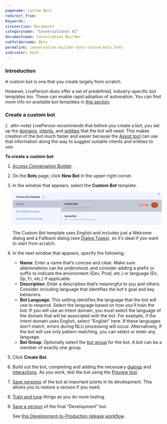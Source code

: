 ```yaml
---
pagename: Custom Bots
redirect_from:
Keywords:
sitesection: Documents
categoryname: "Conversational AI"
documentname: Conversation Builder
subfoldername: Bots
permalink: conversation-builder-bots-custom-bots.html
indicator: both
---
```


### Introduction
A custom bot is one that you create largely from scratch.

However, LivePerson does offer a set of predefined, industry-specific bot templates too. These can enable rapid adoption of automation. You can find more info on available bot templates in [this section](conversation-builder-bot-templates-overview.html).

### Create a custom bot

{: .attn-note}
LivePerson recommends that before you create a bot, you set up the [domains](intent-manager-key-terms-concepts.html#domains), [intents](intent-manager-key-terms-concepts.html#intents), and [entities](intent-manager-key-terms-concepts.html#entities) that the bot will need. This makes creation of the bot much faster and easier because the [Assist tool](conversation-builder-assist.html) can use that information along the way to suggest suitable intents and entities to use.

**To create a custom bot**
1. [Access Conversation Builder](conversation-builder-overview.html#access-conversation-builder).
2. On the **Bots** page, click **New Bot** in the upper-right corner.
3. In the window that appears, select the **Custom Bot** template.

    <img class="fancyimage" style="width:800px" src="img/ConvoBuilder/bot_custom_add.png" alt="The right-facing arrow to click to create a custom bot">

    The Custom Bot template uses English and includes just a Welcome dialog and a Fallback dialog (see [Dialog Types](conversation-builder-dialogs-dialog-basics.html#dialog-types)), so it’s ideal if you want to start from scratch.

4. In the next window that appears, specify the following:

    * **Name**: Enter a name that’s concise and clear. Make sure abbreviations can be understood, and consider adding a prefix or suffix to indicate the environment (Dev, Prod, etc.) or language (En, Sp, Fr, etc.) if applicable.
    * **Description**: Enter a description that’s meaningful to you and others. Consider including language that identifies the bot's goal and key behaviors.
    * **Bot Language**: This setting identifies the language that the bot will use to respond. Select the language based on how you'll train the bot: If you will use an intent domain, you must select the language of the domain that will be associated with the bot. For example, if the intent domain uses English, select "English" here. If these languages don't match, errors during NLU processing will occur. Alternatively, if the bot will use only pattern matching, you can select or enter any language.
    * **Bot Group**: Optionally select the [bot group](conversation-builder-bots-bot-groups.html) for the bot. A bot can be a member of exactly one group.

5. Click **Create Bot**.
5. Build out the bot, completing and adding the necessary [dialogs](conversation-builder-dialogs-dialog-basics.html) and [interactions](conversation-builder-interactions-interaction-basics.html). As you work, test the bot using the [Preview tool](conversation-builder-testing-deployment-previewing.html).
6. [Save versions](conversation-builder-versions-releases.html#save-a-version) of the bot at important points in its development. This allows you to restore a version if you need.
7. [Train and tune](conversation-builder-best-practices-train-tune-nlu.html) things as you do more testing.
8. [Save a version](conversation-builder-versions-releases.html#save-a-version) of the final “Development” bot.

    See [this Development-to-Production release workflow](conversation-builder-versions-releases.html).
